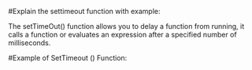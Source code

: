 #Explain the settimeout function with example:

The setTimeOut() function allows you to delay a function from running,  it calls a function or evaluates an expression after a specified number of milliseconds.

#Example of SetTimeout () Function:

 
